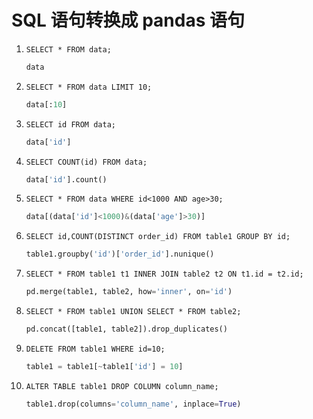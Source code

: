 # SQL 语句转换成 pandas 语句

1. `SELECT * FROM data;`

    ```python
    data
    ````

2. `SELECT * FROM data LIMIT 10;`

    ```python
    data[:10]
    ```

3. `SELECT id FROM data;`

   ```python
   data['id']
   ```

4. `SELECT COUNT(id) FROM data;`

    ```python
    data['id'].count()
    ```

5. `SELECT * FROM data WHERE id<1000 AND age>30;`

    ```python
    data[(data['id']<1000)&(data['age']>30)]
    ```

6. `SELECT id,COUNT(DISTINCT order_id) FROM table1 GROUP BY id;`

    ```python
    table1.groupby('id')['order_id'].nunique()
    ```

7. `SELECT * FROM table1 t1 INNER JOIN table2 t2 ON t1.id = t2.id;`

    ```python
    pd.merge(table1, table2, how='inner', on='id')
    ```

8. `SELECT * FROM table1 UNION SELECT * FROM table2;`

    ```python
    pd.concat([table1, table2]).drop_duplicates()
    ```

9. `DELETE FROM table1 WHERE id=10;`

    ```python
    table1 = table1[~table1['id'] = 10]
    ```

10. `ALTER TABLE table1 DROP COLUMN column_name;`

    ```python
    table1.drop(columns='column_name', inplace=True)
    ```
